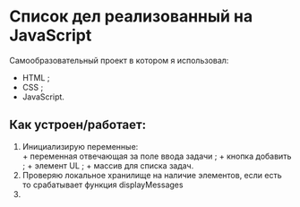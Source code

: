 # Список дел реализованный на JavaScript  

 Самообразовательный проект в котором я использовал:  
 + HTML  ;
 + CSS  ;
 + JavaScript.  
 
 ## Как устроен/работает:  
 1.  Инициализирую переменные:  
    + переменная отвечающая за поле ввода задачи  ;
    + кнопка добавить  ;
    + элемент UL  ;
    + массив для списка задач.  
 2. Проверяю локальное хранилище на наличие элементов, если есть то срабатывает функция displayMessages  
 3. 
 
